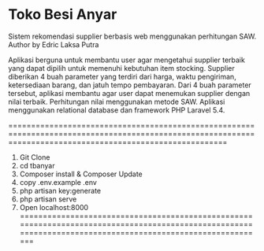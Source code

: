# Toko Besi Anyar
Sistem rekomendasi supplier berbasis web menggunakan perhitungan SAW. Author by Edric Laksa Putra

Aplikasi berguna untuk membantu user agar mengetahui supplier terbaik yang dapat dipilih untuk memenuhi kebutuhan item stocking.
Supplier diberikan 4 buah parameter yang terdiri dari harga, waktu pengiriman, ketersediaan barang, dan jatuh tempo pembayaran.
Dari 4 buah parameter tersebut, aplikasi membantu agar user dapat menemukan supplier dengan nilai terbaik.
Perhitungan nilai menggunakan metode SAW.
Aplikasi menggunakan relational database dan framework PHP Laravel 5.4.


============================================================================================================================================================
1. Git Clone
2. cd tbanyar
3. Composer install & Composer Update
4. copy .env.example .env
5. php artisan key:generate
6. php artisan serve
7. Open localhost:8000
============================================================================================================================================================
